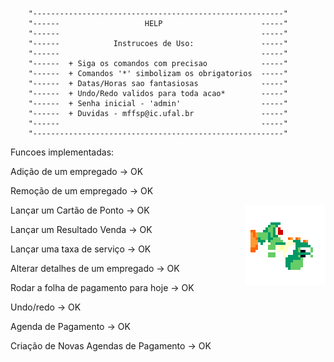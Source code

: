         "--------------------------------------------------------"
        "------                   HELP                      -----"
        "------                                             -----"
        "------            Instrucoes de Uso:               -----"
        "------                                             -----"
        "------  + Siga os comandos com precisao            -----"
        "------  + Comandos '*' simbolizam os obrigatorios  -----"  
        "------  + Datas/Horas sao fantasiosas              -----"
        "------  + Undo/Redo validos para toda acao*        -----"
        "------  + Senha inicial - 'admin'                  -----"
        "------  + Duvidas - mffsp@ic.ufal.br               -----"
        "------                                             -----"
        "--------------------------------------------------------"
      
      


Funcoes implementadas:

Adição de um empregado -> OK

Remoção de um empregado -> OK

<img src="source/something.gif" style="width:128px;height:128px;transform:rotate(90deg);" align="right"  >

Lançar um Cartão de Ponto -> OK

Lançar um Resultado Venda -> OK

Lançar uma taxa de serviço -> OK

Alterar detalhes de um empregado -> OK

Rodar a folha de pagamento para hoje -> OK

Undo/redo -> OK

Agenda de Pagamento -> OK

Criação de Novas Agendas de Pagamento -> OK

